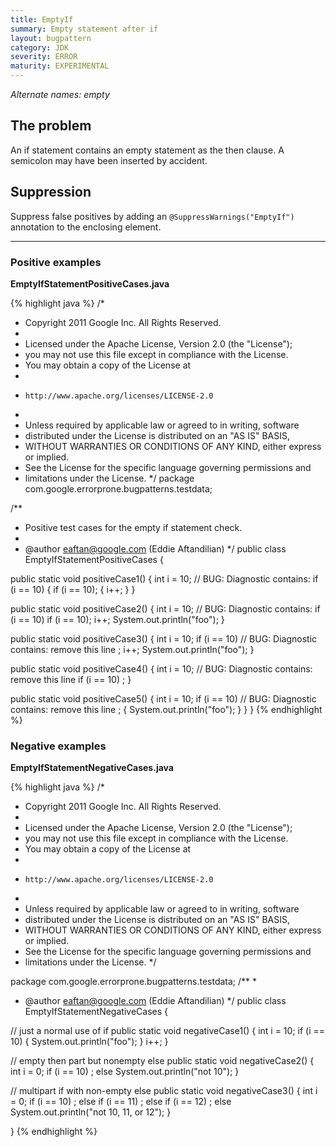 ```yaml
---
title: EmptyIf
summary: Empty statement after if
layout: bugpattern
category: JDK
severity: ERROR
maturity: EXPERIMENTAL
---
```


<!--
*** AUTO-GENERATED, DO NOT MODIFY ***
To make changes, edit the @BugPattern annotation or the explanation in docs/bugpattern.
-->

_Alternate names: empty_

## The problem
An if statement contains an empty statement as the then clause. A semicolon may have been inserted by accident.

## Suppression
Suppress false positives by adding an `@SuppressWarnings("EmptyIf")` annotation to the enclosing element.

----------

### Positive examples
__EmptyIfStatementPositiveCases.java__

{% highlight java %}
/*
 * Copyright 2011 Google Inc. All Rights Reserved.
 *
 * Licensed under the Apache License, Version 2.0 (the "License");
 * you may not use this file except in compliance with the License.
 * You may obtain a copy of the License at
 *
 *     http://www.apache.org/licenses/LICENSE-2.0
 *
 * Unless required by applicable law or agreed to in writing, software
 * distributed under the License is distributed on an "AS IS" BASIS,
 * WITHOUT WARRANTIES OR CONDITIONS OF ANY KIND, either express or implied.
 * See the License for the specific language governing permissions and
 * limitations under the License.
 */
package com.google.errorprone.bugpatterns.testdata;

/**
 * Positive test cases for the empty if statement check.
 *
 * @author eaftan@google.com (Eddie Aftandilian)
 */
public class EmptyIfStatementPositiveCases {

  public static void positiveCase1() {
    int i = 10;
    // BUG: Diagnostic contains: if (i == 10) {
    if (i == 10); {
      i++;
    }
  }

  public static void positiveCase2() {
    int i = 10;
    // BUG: Diagnostic contains: if (i == 10)
    if (i == 10);
    i++;
    System.out.println("foo");
  }

  public static void positiveCase3() {
    int i = 10;
    if (i == 10)
      // BUG: Diagnostic contains: remove this line
      ;
    i++;
    System.out.println("foo");
  }

  public static void positiveCase4() {
    int i = 10;
    // BUG: Diagnostic contains: remove this line
    if (i == 10)            ;
  }
  
  public static void positiveCase5() {
    int i = 10;
    if (i == 10)
      // BUG: Diagnostic contains: remove this line
      ;
    {
      System.out.println("foo");
    }
  }
}
{% endhighlight %}

### Negative examples
__EmptyIfStatementNegativeCases.java__

{% highlight java %}
/*
 * Copyright 2011 Google Inc. All Rights Reserved.
 *
 * Licensed under the Apache License, Version 2.0 (the "License");
 * you may not use this file except in compliance with the License.
 * You may obtain a copy of the License at
 *
 *     http://www.apache.org/licenses/LICENSE-2.0
 *
 * Unless required by applicable law or agreed to in writing, software
 * distributed under the License is distributed on an "AS IS" BASIS,
 * WITHOUT WARRANTIES OR CONDITIONS OF ANY KIND, either express or implied.
 * See the License for the specific language governing permissions and
 * limitations under the License.
 */

package com.google.errorprone.bugpatterns.testdata;
/**
 *
 * @author eaftan@google.com (Eddie Aftandilian)
 */
public class EmptyIfStatementNegativeCases {

  // just a normal use of if
  public static void negativeCase1() {
    int i = 10;
    if (i == 10) {
      System.out.println("foo");
    }
    i++;
  }

  // empty then part but nonempty else
  public static void negativeCase2() {
    int i = 0;
    if (i == 10)
      ;
    else
      System.out.println("not 10");
  }

  // multipart if with non-empty else
  public static void negativeCase3() {
    int i = 0;
    if (i == 10)
      ;
    else if (i == 11)
      ;
    else if (i == 12)
      ;
    else
      System.out.println("not 10, 11, or 12");
  }


}
{% endhighlight %}

